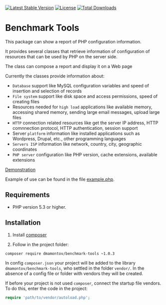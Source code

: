 [![Latest Stable Version](https://poser.pugx.org/dmamontov/benchmark-tools/v/stable.svg)](https://packagist.org/packages/dmamontov/benchmark-tools)
[![License](https://poser.pugx.org/dmamontov/benchmark-tools/license.svg)](https://packagist.org/packages/dmamontov/benchmark-tools)
[![Total Downloads](https://poser.pugx.org/dmamontov/benchmark-tools/downloads)](https://packagist.org/packages/dmamontov/benchmark-tools)

# Benchmark Tools

This package can show a report of PHP configuration information.

It provides several classes that retrieve information of configuration of resources that can be used by PHP on the server side.

The class can compose a report and display it on a Web page

Currently the classes provide information about:
* `Database` support like MySQL configuration variables and speed of insertion and selection of records
* `File system` support like disk space and access permissions, speed of creating files
* Resources needed for `high load` applications like available memory, accessing shared memory, sending large email messages, upload large files
* `HTTP` connection related resources like get the server IP address, HTTP comnnection protocol, HTTP authentication, session support
* Server `platform` information like installed applications such as Wordpress, Drupal, etc., other programming languages
* `Servers ISP` information like network, country, city, geographic coordinates
* `PHP server` configuration like PHP version, cache extensions, available extensions

[Demonstration](http://slobel.ru/benchmark)

Example of use can be found in the file [example.php](https://github.com/dmamontov/benchmark-tools/blob/master/example.php).

## Requirements

* PHP version 5.3 or higher.

## Installation

1) Install [composer](https://getcomposer.org/download/)

2) Follow in the project folder:
```bash
composer require dmamontov/benchmark-tools ~1.0.3
```

In config `composer.json` your project will be added to the library `dmamontov/benchmark-tools`, who settled in the folder `vendor/`. In the absence of a config file or folder with vendors they will be created.

If before your project is not used `composer`, connect the startup file vendors. To do this, enter the code in the project:
```php
require 'path/to/vendor/autoload.php';
```
